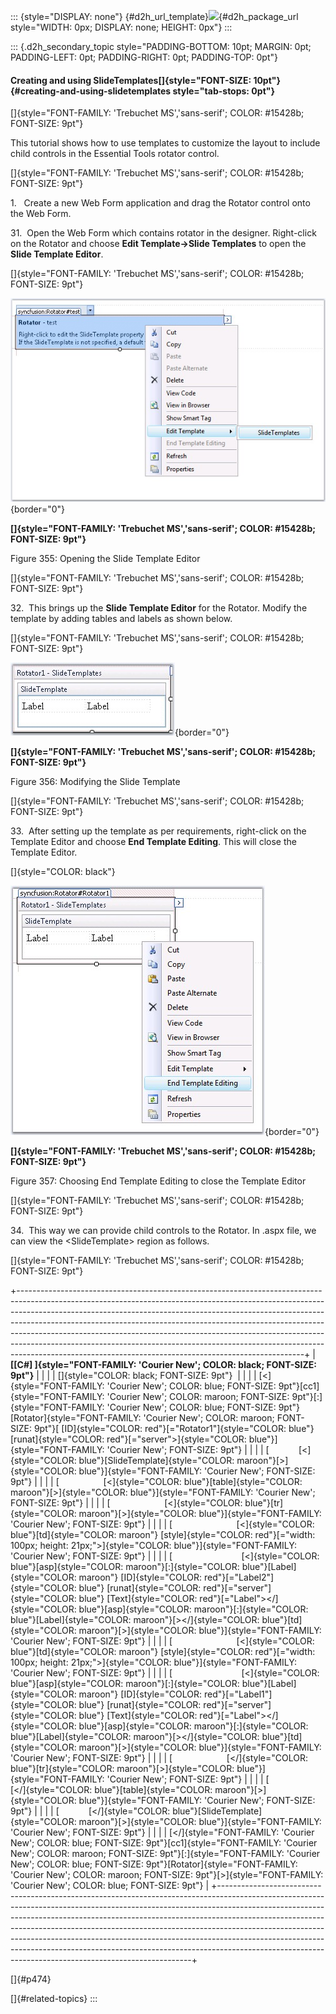 ::: {style="DISPLAY: none"}
[](ms-xhelp:///?Id=d2h_url_template){#d2h_url_template}![](!package_url!){#d2h_package_url style="WIDTH: 0px; DISPLAY: none; HEIGHT: 0px"}
:::

::: {.d2h_secondary_topic style="PADDING-BOTTOM: 10pt; MARGIN: 0pt; PADDING-LEFT: 0pt; PADDING-RIGHT: 0pt; PADDING-TOP: 0pt"}
#### Creating and using SlideTemplates[]{style="FONT-SIZE: 10pt"} {#creating-and-using-slidetemplates style="tab-stops: 0pt"}

[]{style="FONT-FAMILY: 'Trebuchet MS','sans-serif'; COLOR: #15428b; FONT-SIZE: 9pt"} 

This tutorial shows how to use templates to customize the layout to include child controls in the Essential Tools rotator control.

[]{style="FONT-FAMILY: 'Trebuchet MS','sans-serif'; COLOR: #15428b; FONT-SIZE: 9pt"} 

1.   Create a new Web Form application and drag the Rotator control onto the Web Form.

31.  Open the Web Form which contains rotator in the designer. Right-click on the Rotator and choose **Edit Template-\>Slide Templates** to open the **Slide Template Editor**.

[]{style="FONT-FAMILY: 'Trebuchet MS','sans-serif'; COLOR: #15428b; FONT-SIZE: 9pt"} 

![](ImagesExt/image72_479.jpg){border="0"}

**[]{style="FONT-FAMILY: 'Trebuchet MS','sans-serif'; COLOR: #15428b; FONT-SIZE: 9pt"}** 

Figure 355: Opening the Slide Template Editor

[]{style="FONT-FAMILY: 'Trebuchet MS','sans-serif'; COLOR: #15428b; FONT-SIZE: 9pt"} 

32.  This brings up the **Slide Template Editor** for the Rotator. Modify the template by adding tables and labels as shown below.

[]{style="FONT-FAMILY: 'Trebuchet MS','sans-serif'; COLOR: #15428b; FONT-SIZE: 9pt"} 

![](ImagesExt/image72_471.jpg){border="0"}

**[]{style="FONT-FAMILY: 'Trebuchet MS','sans-serif'; COLOR: #15428b; FONT-SIZE: 9pt"}** 

Figure 356: Modifying the Slide Template

[]{style="FONT-FAMILY: 'Trebuchet MS','sans-serif'; COLOR: #15428b; FONT-SIZE: 9pt"} 

33.  After setting up the template as per requirements, right-click on the Template Editor and choose **End Template Editing**. This will close the Template Editor.

[]{style="COLOR: black"} 

![](ImagesExt/image72_480.jpg){border="0"}

**[]{style="FONT-FAMILY: 'Trebuchet MS','sans-serif'; COLOR: #15428b; FONT-SIZE: 9pt"}** 

Figure 357: Choosing End Template Editing to close the Template Editor

[]{style="FONT-FAMILY: 'Trebuchet MS','sans-serif'; COLOR: #15428b; FONT-SIZE: 9pt"} 

34.  This way we can provide child controls to the Rotator. In .aspx file, we can view the \<SlideTemplate\> region as follows.

[]{style="FONT-FAMILY: 'Trebuchet MS','sans-serif'; COLOR: #15428b; FONT-SIZE: 9pt"} 

+-----------------------------------------------------------------------------------------------------------------------------------------------------------------------------------------------------------------------------------------------------------------------------------------------------------------------------------------------------------------------------------------------------------------------------------------------------------------------------------------------------------------------------------------------------------+
| **[\[C#\] ]{style="FONT-FAMILY: 'Courier New'; COLOR: black; FONT-SIZE: 9pt"}**                                                                                                                                                                                                                                                                                                                                                                                                                                                                           |
|                                                                                                                                                                                                                                                                                                                                                                                                                                                                                                                                                           |
| []{style="COLOR: black; FONT-SIZE: 9pt"}                                                                                                                                                                                                                                                                                                                                                                                                                                                                                                                  |
|                                                                                                                                                                                                                                                                                                                                                                                                                                                                                                                                                           |
| [\<]{style="FONT-FAMILY: 'Courier New'; COLOR: blue; FONT-SIZE: 9pt"}[cc1]{style="FONT-FAMILY: 'Courier New'; COLOR: maroon; FONT-SIZE: 9pt"}[:]{style="FONT-FAMILY: 'Courier New'; COLOR: blue; FONT-SIZE: 9pt"}[Rotator]{style="FONT-FAMILY: 'Courier New'; COLOR: maroon; FONT-SIZE: 9pt"}[ [ID]{style="COLOR: red"}[=\"Rotator1\"]{style="COLOR: blue"} [runat]{style="COLOR: red"}[=\"server\"\>]{style="COLOR: blue"}]{style="FONT-FAMILY: 'Courier New'; FONT-SIZE: 9pt"}                                                                          |
|                                                                                                                                                                                                                                                                                                                                                                                                                                                                                                                                                           |
| [            [\<]{style="COLOR: blue"}[SlideTemplate]{style="COLOR: maroon"}[\>]{style="COLOR: blue"}]{style="FONT-FAMILY: 'Courier New'; FONT-SIZE: 9pt"}                                                                                                                                                                                                                                                                                                                                                                                                |
|                                                                                                                                                                                                                                                                                                                                                                                                                                                                                                                                                           |
| [                  [\<]{style="COLOR: blue"}[table]{style="COLOR: maroon"}[\>]{style="COLOR: blue"}]{style="FONT-FAMILY: 'Courier New'; FONT-SIZE: 9pt"}                                                                                                                                                                                                                                                                                                                                                                                                  |
|                                                                                                                                                                                                                                                                                                                                                                                                                                                                                                                                                           |
| [                      [\<]{style="COLOR: blue"}[tr]{style="COLOR: maroon"}[\>]{style="COLOR: blue"}]{style="FONT-FAMILY: 'Courier New'; FONT-SIZE: 9pt"}                                                                                                                                                                                                                                                                                                                                                                                                 |
|                                                                                                                                                                                                                                                                                                                                                                                                                                                                                                                                                           |
| [                          [\<]{style="COLOR: blue"}[td]{style="COLOR: maroon"} [style]{style="COLOR: red"}[=\"width: 100px; height: 21px;\"\>]{style="COLOR: blue"}]{style="FONT-FAMILY: 'Courier New'; FONT-SIZE: 9pt"}                                                                                                                                                                                                                                                                                                                                 |
|                                                                                                                                                                                                                                                                                                                                                                                                                                                                                                                                                           |
| [                            [\<]{style="COLOR: blue"}[asp]{style="COLOR: maroon"}[:]{style="COLOR: blue"}[Label]{style="COLOR: maroon"} [ID]{style="COLOR: red"}[=\"Label2\"]{style="COLOR: blue"} [runat]{style="COLOR: red"}[=\"server\"]{style="COLOR: blue"} [Text]{style="COLOR: red"}[=\"Label\"\>\</]{style="COLOR: blue"}[asp]{style="COLOR: maroon"}[:]{style="COLOR: blue"}[Label]{style="COLOR: maroon"}[\>\</]{style="COLOR: blue"}[td]{style="COLOR: maroon"}[\>]{style="COLOR: blue"}]{style="FONT-FAMILY: 'Courier New'; FONT-SIZE: 9pt"} |
|                                                                                                                                                                                                                                                                                                                                                                                                                                                                                                                                                           |
| [                          [\<]{style="COLOR: blue"}[td]{style="COLOR: maroon"} [style]{style="COLOR: red"}[=\"width: 100px; height: 21px;\"\>]{style="COLOR: blue"}]{style="FONT-FAMILY: 'Courier New'; FONT-SIZE: 9pt"}                                                                                                                                                                                                                                                                                                                                 |
|                                                                                                                                                                                                                                                                                                                                                                                                                                                                                                                                                           |
| [                            [\<]{style="COLOR: blue"}[asp]{style="COLOR: maroon"}[:]{style="COLOR: blue"}[Label]{style="COLOR: maroon"} [ID]{style="COLOR: red"}[=\"Label1\"]{style="COLOR: blue"} [runat]{style="COLOR: red"}[=\"server\"]{style="COLOR: blue"} [Text]{style="COLOR: red"}[=\"Label\"\>\</]{style="COLOR: blue"}[asp]{style="COLOR: maroon"}[:]{style="COLOR: blue"}[Label]{style="COLOR: maroon"}[\>\</]{style="COLOR: blue"}[td]{style="COLOR: maroon"}[\>]{style="COLOR: blue"}]{style="FONT-FAMILY: 'Courier New'; FONT-SIZE: 9pt"} |
|                                                                                                                                                                                                                                                                                                                                                                                                                                                                                                                                                           |
| [                      [\</]{style="COLOR: blue"}[tr]{style="COLOR: maroon"}[\>]{style="COLOR: blue"}]{style="FONT-FAMILY: 'Courier New'; FONT-SIZE: 9pt"}                                                                                                                                                                                                                                                                                                                                                                                                |
|                                                                                                                                                                                                                                                                                                                                                                                                                                                                                                                                                           |
| [                 [\</]{style="COLOR: blue"}[table]{style="COLOR: maroon"}[\>]{style="COLOR: blue"}]{style="FONT-FAMILY: 'Courier New'; FONT-SIZE: 9pt"}                                                                                                                                                                                                                                                                                                                                                                                                  |
|                                                                                                                                                                                                                                                                                                                                                                                                                                                                                                                                                           |
| [            [\</]{style="COLOR: blue"}[SlideTemplate]{style="COLOR: maroon"}[\>]{style="COLOR: blue"}]{style="FONT-FAMILY: 'Courier New'; FONT-SIZE: 9pt"}                                                                                                                                                                                                                                                                                                                                                                                               |
|                                                                                                                                                                                                                                                                                                                                                                                                                                                                                                                                                           |
| [\</]{style="FONT-FAMILY: 'Courier New'; COLOR: blue; FONT-SIZE: 9pt"}[cc1]{style="FONT-FAMILY: 'Courier New'; COLOR: maroon; FONT-SIZE: 9pt"}[:]{style="FONT-FAMILY: 'Courier New'; COLOR: blue; FONT-SIZE: 9pt"}[Rotator]{style="FONT-FAMILY: 'Courier New'; COLOR: maroon; FONT-SIZE: 9pt"}[\>]{style="FONT-FAMILY: 'Courier New'; COLOR: blue; FONT-SIZE: 9pt"}                                                                                                                                                                                       |
+-----------------------------------------------------------------------------------------------------------------------------------------------------------------------------------------------------------------------------------------------------------------------------------------------------------------------------------------------------------------------------------------------------------------------------------------------------------------------------------------------------------------------------------------------------------+

[]{#p474} 

[]{#related-topics}
:::
